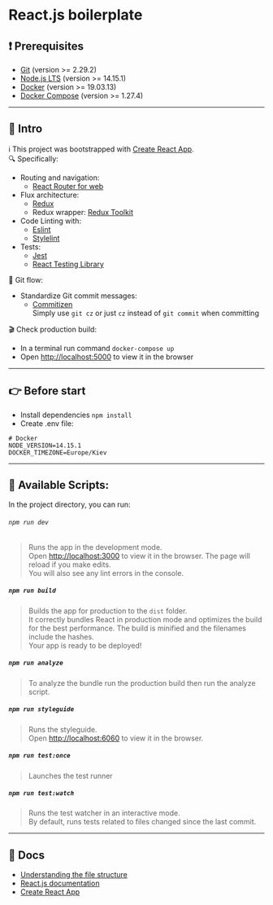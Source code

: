 # React.js boilerplate

## ❗ Prerequisites

- [Git](https://git-scm.com/downloads) (version >= 2.29.2)
- [Node.js LTS](https://nodejs.org) (version >= 14.15.1)
- [Docker](https://docs.docker.com/get-docker/) (version >= 19.03.13)
- [Docker Compose](https://docs.docker.com/compose/install/) (version >= 1.27.4)

***

## 👋 Intro

ℹ️ This project was bootstrapped with [Create React App](https://github.com/facebook/create-react-app).\
🔍 Specifically:

- Routing and navigation:
  - [React Router for web](https://reactrouter.com/web/guides/quick-start)
- Flux architecture:
  - [Redux](https://redux.js.org/introduction/getting-started)
  - Redux wrapper: [Redux Toolkit](https://github.com/reduxjs/redux-toolkit)
- Code Linting with:
  - [Eslint](https://github.com/eslint/eslint)
  - [Stylelint](https://github.com/stylelint/stylelint)
- Tests:
  - [Jest](https://jestjs.io/)
  - [React Testing Library](https://testing-library.com/docs/react-testing-library/intro/)

👾 Git flow:

- Standardize Git commit messages:
  - [Commitizen](https://github.com/commitizen/cz-cli) \
    Simply use `git cz` or just `cz` instead of `git commit` when committing

🎬 Check production build:

- In a terminal run command `docker-compose up`
- Open [http://localhost:5000](http://localhost:5000) to view it in the browser

***

## 👉 Before start

- Install dependencies `npm install`
- Create .env file:

```
# Docker
NODE_VERSION=14.15.1
DOCKER_TIMEZONE=Europe/Kiev
```

***

## 🚀 Available Scripts:

In the project directory, you can run:

###### `npm run dev`

> Runs the app in the development mode.\
Open [http://localhost:3000](http://localhost:3000) to view it in the browser. The page will reload if you make edits.\
You will also see any lint errors in the console.

##### `npm run build`

> Builds the app for production to the `dist` folder.\
It correctly bundles React in production mode and optimizes the build for the best performance. The build is minified and the filenames include the hashes.\
Your app is ready to be deployed!

##### `npm run analyze`

> To analyze the bundle run the production build then run the analyze script.

##### `npm run styleguide`

> Runs the styleguide.\
Open [http://localhost:6060](http://localhost:6060) to view it in the browser.

##### `npm run test:once`

> Launches the test runner

##### `npm run test:watch`

> Runs the test watcher in an interactive mode.\
By default, runs tests related to files changed since the last commit.

***

## 📖 Docs

- [Understanding the file structure](docs/file-structure.md)
- [React.js documentation](https://reactjs.org/)
- [Create React App](https://github.com/facebook/create-react-app)
